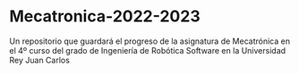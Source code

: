 # Mecatronica-2022-2023
Un repositorio que guardará el progreso de la asignatura de Mecatrónica en el 4º curso del grado de Ingeniería de Robótica Software en la Universidad Rey Juan Carlos
